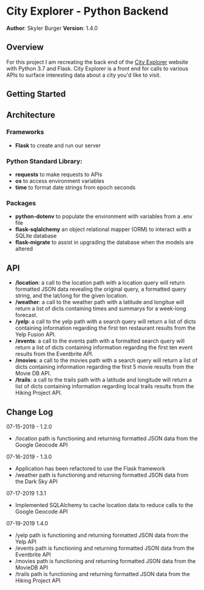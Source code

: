 # City Explorer - Python Backend

**Author**: Skyler Burger
**Version**: 1.4.0

## Overview
For this project I am recreating the back end of the [City Explorer](https://codefellows.github.io/code-301-guide/curriculum/city-explorer-app/front-end/) website with Python 3.7 and Flask. City Explorer is a front end for calls to various APIs to surface interesting data about a city you'd like to visit.

## Getting Started
<!-- What are the steps that a user must take in order to build this app on their own machine and get it running? -->

## Architecture
### Frameworks
- **Flask** to create and run our server

### Python Standard Library:
- **requests** to make requests to APIs
- **os** to access environment variables
- **time** to format date strings from epoch seconds

### Packages
- **python-dotenv** to populate the environment with variables from a .env file
- **flask-sqlalchemy** an object relational mapper (ORM) to interact with a SQLite database
- **flask-migrate** to assist in upgrading the database when the models are altered

## API
- **/location**: a call to the location path with a location query will return formatted JSON data revealing the original query, a formatted query string, and the lat/long for the given location.
- **/weather**: a call to the weather path with a latitude and longitue will return a list of dicts containing times and summarys for a week-long forecast.
- **/yelp**: a call to the yelp path with a search query will return a list of dicts containing information regarding the first ten restaurant results from the Yelp Fusion API.
- **/events**: a call to the events path with a formatted search query will return a list of dicts containing information regarding the first ten event results from the Eventbrite API.
- **/movies**: a call to the movies path with a search query will return a list of dicts containing information regarding the first 5 movie results from the Movie DB API.
- **/trails**: a call to the trails path with a latitude and longitude will return a list of dicts containing information regarding local trails results from the Hiking Project API.

## Change Log
07-15-2019 - 1.2.0
- /location path is functioning and returning formatted JSON data from the Google Geocode API

07-16-2019 - 1.3.0
- Application has been refactored to use the Flask framework
- /weather path is functioning and returning formatted JSON data from the Dark Sky API

07-17-2019 1.3.1
- Implemented SQLAlchemy to cache location data to reduce calls to the Google Geocode API

07-19-2019 1.4.0
- /yelp path is functioning and returning formatted JSON data from the Yelp API
- /events path is functioning and returning formatted JSON data from the Eventbrite API
- /movies path is functioning and returning formatted JSON data from the MovieDB API
- /trails path is functioning and returning formatted JSON data from the Hiking Project API
